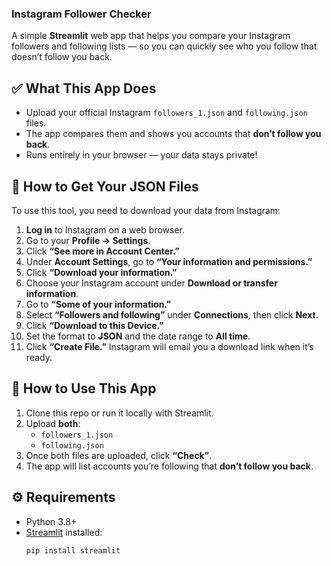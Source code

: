 ### Instagram Follower Checker

A simple **Streamlit** web app that helps you compare your Instagram followers and following lists — so you can quickly see who you follow that doesn’t follow you back.


## ✅ What This App Does

- Upload your official Instagram `followers_1.json` and `following.json` files.
- The app compares them and shows you accounts that **don’t follow you back**.
- Runs entirely in your browser — your data stays private!


## 📂 How to Get Your JSON Files

To use this tool, you need to download your data from Instagram:

1. **Log in** to Instagram on a web browser.
2. Go to your **Profile → Settings**.
3. Click **“See more in Account Center.”**
4. Under **Account Settings**, go to **“Your information and permissions.”**
5. Click **“Download your information.”**
6. Choose your Instagram account under **Download or transfer information**.
7. Go to **“Some of your information.”**
8. Select **“Followers and following”** under **Connections**, then click **Next**.
9. Click **“Download to this Device.”**
10. Set the format to **JSON** and the date range to **All time**.
11. Click **“Create File.”** Instagram will email you a download link when it’s ready.


## 🚀 How to Use This App

1. Clone this repo or run it locally with Streamlit.
2. Upload **both**:
   - `followers_1.json`
   - `following.json`
3. Once both files are uploaded, click **“Check”**.
4. The app will list accounts you’re following that **don’t follow you back**.


## ⚙️ Requirements

- Python 3.8+
- [Streamlit](https://streamlit.io/) installed:  
  ```bash
  pip install streamlit
